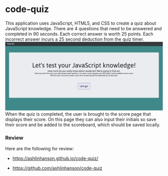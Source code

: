 # code-quiz

This application uses JavaScript, HTML5, and CSS to create a quiz about JavaScript knowledge.
There are 4 questions that need to be answered and completed in 90 seconds. Each correct answer is worth 25 points. Each incorrect answer incurs a 25 second deduction from the quiz timer. 
![Introduction Page](assets/media/quiz-intro.png?raw=true)
When the quiz is completed, the user is brought to the score page that displays their score. On this page they can also input their initials so save their score and be added to the scoreboard, which should be saved locally.




### Review

Here are the following for review:

* https://ashlinhanson.github.io/code-quiz/

* https://github.com/ashlinhanson/code-quiz

